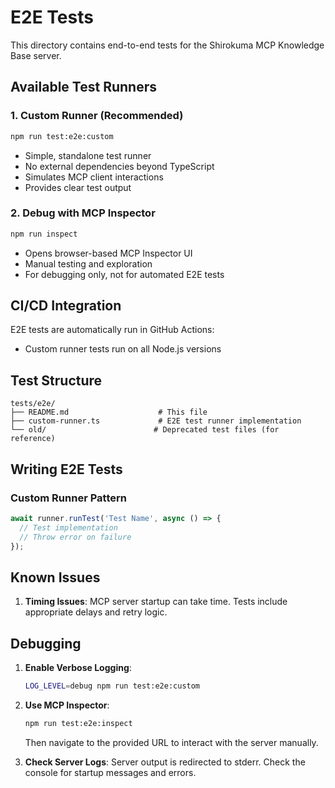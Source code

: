# E2E Tests

This directory contains end-to-end tests for the Shirokuma MCP Knowledge Base server.

## Available Test Runners

### 1. Custom Runner (Recommended)
```bash
npm run test:e2e:custom
```
- Simple, standalone test runner
- No external dependencies beyond TypeScript
- Simulates MCP client interactions
- Provides clear test output

### 2. Debug with MCP Inspector
```bash
npm run inspect
```
- Opens browser-based MCP Inspector UI
- Manual testing and exploration
- For debugging only, not for automated E2E tests

## CI/CD Integration

E2E tests are automatically run in GitHub Actions:
- Custom runner tests run on all Node.js versions

## Test Structure

```
tests/e2e/
├── README.md                    # This file
├── custom-runner.ts             # E2E test runner implementation
└── old/                        # Deprecated test files (for reference)
```

## Writing E2E Tests

### Custom Runner Pattern
```typescript
await runner.runTest('Test Name', async () => {
  // Test implementation
  // Throw error on failure
});
```

## Known Issues

1. **Timing Issues**: MCP server startup can take time. Tests include appropriate delays and retry logic.

## Debugging

1. **Enable Verbose Logging**:
   ```bash
   LOG_LEVEL=debug npm run test:e2e:custom
   ```

2. **Use MCP Inspector**:
   ```bash
   npm run test:e2e:inspect
   ```
   Then navigate to the provided URL to interact with the server manually.

3. **Check Server Logs**:
   Server output is redirected to stderr. Check the console for startup messages and errors.